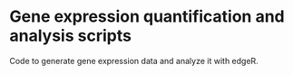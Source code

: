 # Gene expression quantification and analysis scripts

Code to generate gene expression data and analyze it with edgeR. 
